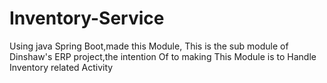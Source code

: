 # Inventory-Service
Using java Spring Boot,made this Module, This is the sub module of Dinshaw's ERP project,the intention Of to making This Module is to Handle Inventory related Activity
